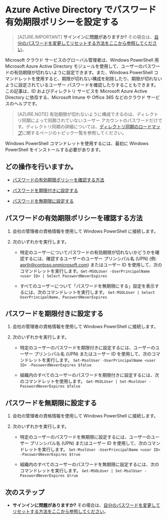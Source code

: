 <properties
	pageTitle="Azure Active Directory でパスワード有効期限ポリシーを設定する | Microsoft Azure"
	description="個別または一括で Azure Active Directory のパスワードの有効期限ポリシーを確認する方法、およびパスワードの有効期限を変更する方法を説明します。"
	services="active-directory"
	documentationCenter=""
	authors="curtand"
	manager="femila"
	editor=""/>

<tags
	ms.service="active-directory"
	ms.workload="identity"
	ms.tgt_pltfrm="na"
	ms.devlang="na"
	ms.topic="article"
	ms.date="07/12/2016"
	ms.author="curtand"/>


# Azure Active Directory でパスワード有効期限ポリシーを設定する

> [AZURE.IMPORTANT] **サインインに問題がありますか?** その場合は、[自分のパスワードを変更してリセットする方法をここから参照してください](active-directory-passwords-update-your-own-password.md)。

Microsoft クラウド サービスのグローバル管理者は、Windows PowerShell 用 Microsoft Azure Active Directory モジュールを使用して、ユーザーのパスワードの有効期限が切れないように設定できます。また、Windows PowerShell コマンドレットを使用すると、期限が切れない構成を削除したり、期限が切れないように設定されているユーザー パスワードを確認したりすることもできます。この記事は、ID およびディレクトリ サービスを Microsoft Azure Active Directory に依存する、Microsoft Intune や Office 365 などのクラウド サービスのヘルプです。

  > [AZURE.NOTE] 有効期限が切れないように構成できるのは、ディレクトリ同期によって同期されていないユーザー アカウントのパスワードだけです。ディレクトリ同期の詳細については、[ディレクトリ同期のロードマップ](https://msdn.microsoft.com/library/azure/hh967642.aspx)に関するページのトピック一覧を参照してください。

Windows PowerShell コマンドレットを使用するには、最初に Windows PowerShell をインストールする必要があります。

## どの操作を行いますか。

- [パスワードの有効期限ポリシーを確認する方法](#how-to-check-expiration-policy-for-a-password)

- [パスワードを期限付きに設定する](#set-a-password-to-expire)

- [パスワードを無期限に設定する](#set-a-password-to-never-expire)

## パスワードの有効期限ポリシーを確認する方法

1.  会社の管理者の資格情報を使用して Windows PowerShell に接続します。

2.  次のいずれかを実行します。

	- 特定のユーザーについてパスワードの有効期限が切れないかどうかを確認するには、確認するユーザーのユーザー プリンシパル名 (UPN) (例: aprilr@contoso.onmicrosoft.com) またはユーザー ID を使用して、次のコマンドレットを実行します。`Get-MSOLUser -UserPrincipalName <user ID> | Select PasswordNeverExpires`

	- すべてのユーザーについて「パスワードを無期限にする」設定を表示するには、次のコマンドレットを実行します。 `Get-MSOLUser | Select UserPrincipalName, PasswordNeverExpires`

## パスワードを期限付きに設定する

1.  会社の管理者の資格情報を使用して Windows PowerShell に接続します。

2.  次のいずれかを実行します。

	- 特定のユーザーのパスワードを期限付きに設定するには、ユーザーのユーザー プリンシパル名 (UPN) またはユーザー ID を使用して、次のコマンドレットを実行します。 `Set-MsolUser -UserPrincipalName <user ID> -PasswordNeverExpires $false`

	- 組織内のすべてのユーザーのパスワードを期限付きに設定するには、次のコマンドレットを使用します。 `Get-MSOLUser | Set-MsolUser -PasswordNeverExpires $false`

## パスワードを無期限に設定する

1. 会社の管理者の資格情報を使用して Windows PowerShell に接続します。

2.  次のいずれかを実行します。

	- 特定のユーザーのパスワードを無期限に設定するには、ユーザーのユーザー プリンシパル名 (UPN) またはユーザー ID を使用して、次のコマンドレットを実行します。 `Set-MsolUser -UserPrincipalName <user ID> -PasswordNeverExpires $true`

	- 組織内のすべてのユーザーのパスワードを無期限に設定するには、次のコマンドレットを実行します。 `Get-MSOLUser | Set-MsolUser -PasswordNeverExpires $true`

## 次のステップ

* **サインインに問題がありますか?** その場合は、[自分のパスワードを変更してリセットする方法をここから参照してください](active-directory-passwords-update-your-own-password.md)。

<!---HONumber=AcomDC_0921_2016-->